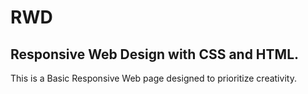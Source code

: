 # RWD
## Responsive Web Design with CSS and HTML.

This is a Basic Responsive Web page designed to prioritize creativity.

